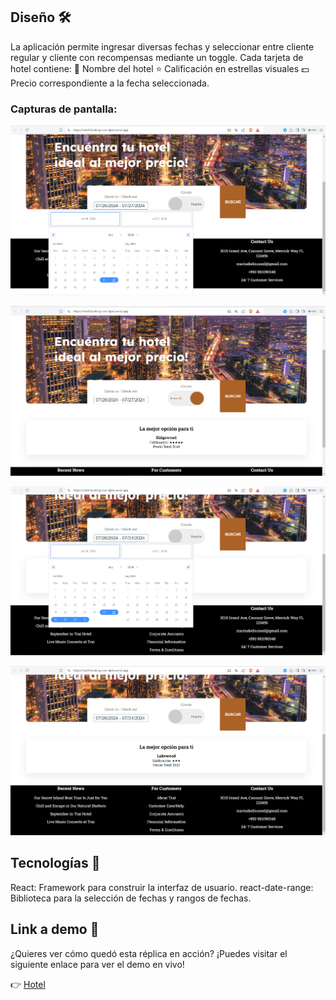 ## Diseño 🛠
La aplicación permite ingresar diversas fechas y seleccionar entre cliente regular y cliente con recompensas mediante un toggle. 
Cada tarjeta de hotel contiene:
🏨 Nombre del hotel
⭐ Calificación en estrellas visuales
💵 Precio correspondiente a la fecha seleccionada.

### Capturas de pantalla:
![Primera Parte](src/assets/imagenes/Screenshot_1.png)

![Segunda Parte](src/assets/imagenes/Screenshot_2.png)

![Tercera Parte](src/assets/imagenes/Screenshot_3.png)

![Cuarta Parte](src/assets/imagenes/Screenshot_4.png)

## Tecnologías 🚀
React: Framework para construir la interfaz de usuario.
react-date-range: Biblioteca para la selección de fechas y rangos de fechas. 

## Link a demo 👀
¿Quieres ver cómo quedó esta réplica en acción? ¡Puedes visitar el siguiente enlace para ver el demo en vivo!

👉 [Hotel](https://hotel-booking-one-alpha.vercel.app/)

